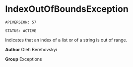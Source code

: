 # IndexOutOfBoundsException

`APIVERSION: 57`

`STATUS: ACTIVE`

Indicates that an index of a list or of a string is out of range.


**Author** Oleh Berehovskyi


**Group** Exceptions

